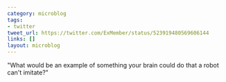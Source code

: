 ```yaml
---
category: microblog
tags:
- twitter
tweet_url: https://twitter.com/ExMember/status/523919480569606144
links: []
layout: microblog
---
```

"What would be an example of something your brain could do that a robot can't imitate?"
